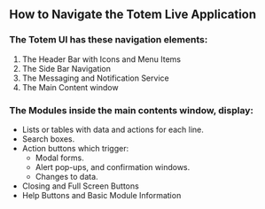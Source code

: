 ## How to Navigate the Totem Live Application

### The Totem UI has these navigation elements: 

1. The Header Bar with Icons and Menu Items
2. The Side Bar Navigation
3. The Messaging and Notification Service
4. The Main Content window

### The Modules inside the main contents window, display:

* Lists or tables with data and actions for each line.
* Search boxes.
* Action buttons which trigger:
    * Modal forms.
    * Alert pop-ups, and confirmation windows.
    * Changes to data.
* Closing and Full Screen Buttons
* Help Buttons and Basic Module Information
